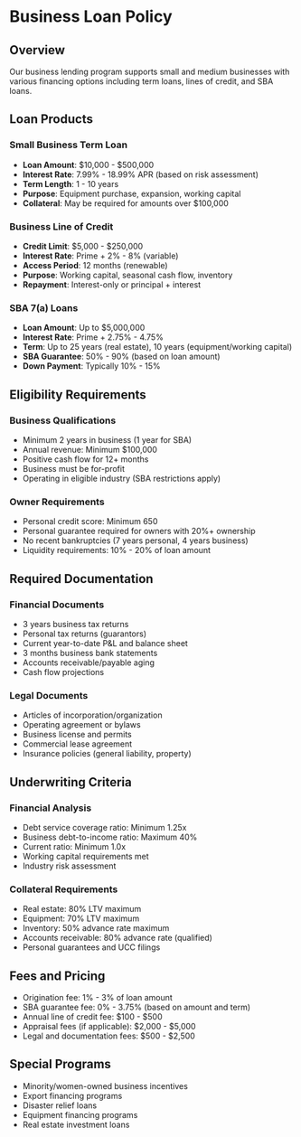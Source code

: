 # Business Loan Policy

## Overview
Our business lending program supports small and medium businesses with various financing options including term loans, lines of credit, and SBA loans.

## Loan Products

### Small Business Term Loan
- **Loan Amount**: $10,000 - $500,000
- **Interest Rate**: 7.99% - 18.99% APR (based on risk assessment)
- **Term Length**: 1 - 10 years
- **Purpose**: Equipment purchase, expansion, working capital
- **Collateral**: May be required for amounts over $100,000

### Business Line of Credit
- **Credit Limit**: $5,000 - $250,000
- **Interest Rate**: Prime + 2% - 8% (variable)
- **Access Period**: 12 months (renewable)
- **Purpose**: Working capital, seasonal cash flow, inventory
- **Repayment**: Interest-only or principal + interest

### SBA 7(a) Loans
- **Loan Amount**: Up to $5,000,000
- **Interest Rate**: Prime + 2.75% - 4.75%
- **Term**: Up to 25 years (real estate), 10 years (equipment/working capital)
- **SBA Guarantee**: 50% - 90% (based on loan amount)
- **Down Payment**: Typically 10% - 15%

## Eligibility Requirements

### Business Qualifications
- Minimum 2 years in business (1 year for SBA)
- Annual revenue: Minimum $100,000
- Positive cash flow for 12+ months
- Business must be for-profit
- Operating in eligible industry (SBA restrictions apply)

### Owner Requirements
- Personal credit score: Minimum 650
- Personal guarantee required for owners with 20%+ ownership
- No recent bankruptcies (7 years personal, 4 years business)
- Liquidity requirements: 10% - 20% of loan amount

## Required Documentation

### Financial Documents
- 3 years business tax returns
- Personal tax returns (guarantors)
- Current year-to-date P&L and balance sheet
- 3 months business bank statements
- Accounts receivable/payable aging
- Cash flow projections

### Legal Documents
- Articles of incorporation/organization
- Operating agreement or bylaws
- Business license and permits
- Commercial lease agreement
- Insurance policies (general liability, property)

## Underwriting Criteria

### Financial Analysis
- Debt service coverage ratio: Minimum 1.25x
- Business debt-to-income ratio: Maximum 40%
- Current ratio: Minimum 1.0x
- Working capital requirements met
- Industry risk assessment

### Collateral Requirements
- Real estate: 80% LTV maximum
- Equipment: 70% LTV maximum
- Inventory: 50% advance rate maximum
- Accounts receivable: 80% advance rate (qualified)
- Personal guarantees and UCC filings

## Fees and Pricing
- Origination fee: 1% - 3% of loan amount
- SBA guarantee fee: 0% - 3.75% (based on amount and term)
- Annual line of credit fee: $100 - $500
- Appraisal fees (if applicable): $2,000 - $5,000
- Legal and documentation fees: $500 - $2,500

## Special Programs
- Minority/women-owned business incentives
- Export financing programs
- Disaster relief loans
- Equipment financing programs
- Real estate investment loans
